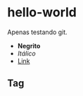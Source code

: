 # hello-world

Apenas testando git.

- **Negrito**
- *Itálico*
- [Link](http://www.google.com)

## Tag <h2>